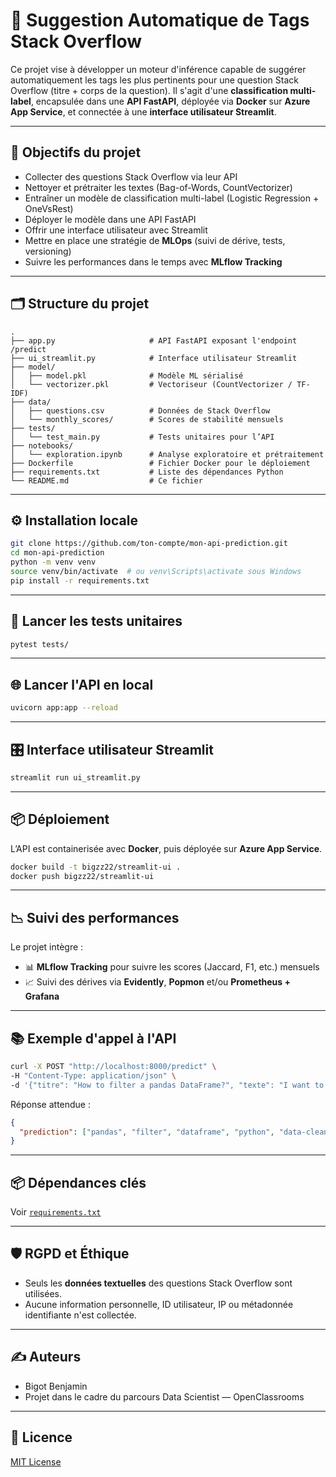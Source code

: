 # 🔖 Suggestion Automatique de Tags Stack Overflow

Ce projet vise à développer un moteur d'inférence capable de suggérer automatiquement les tags les plus pertinents pour une question Stack Overflow (titre + corps de la question). Il s'agit d'une **classification multi-label**, encapsulée dans une **API FastAPI**, déployée via **Docker** sur **Azure App Service**, et connectée à une **interface utilisateur Streamlit**.

---

## 🚀 Objectifs du projet

- Collecter des questions Stack Overflow via leur API
- Nettoyer et prétraiter les textes (Bag-of-Words, CountVectorizer)
- Entraîner un modèle de classification multi-label (Logistic Regression + OneVsRest)
- Déployer le modèle dans une API FastAPI
- Offrir une interface utilisateur avec Streamlit
- Mettre en place une stratégie de **MLOps** (suivi de dérive, tests, versioning)
- Suivre les performances dans le temps avec **MLflow Tracking**

---

## 🗂️ Structure du projet

```
.
├── app.py                     # API FastAPI exposant l'endpoint /predict
├── ui_streamlit.py            # Interface utilisateur Streamlit
├── model/
│   ├── model.pkl              # Modèle ML sérialisé
│   └── vectorizer.pkl         # Vectoriseur (CountVectorizer / TF-IDF)
├── data/
│   ├── questions.csv          # Données de Stack Overflow
│   └── monthly_scores/        # Scores de stabilité mensuels
├── tests/
│   └── test_main.py           # Tests unitaires pour l’API
├── notebooks/
│   └── exploration.ipynb      # Analyse exploratoire et prétraitement
├── Dockerfile                 # Fichier Docker pour le déploiement
├── requirements.txt           # Liste des dépendances Python
└── README.md                  # Ce fichier
```

---

## ⚙️ Installation locale

```bash
git clone https://github.com/ton-compte/mon-api-prediction.git
cd mon-api-prediction
python -m venv venv
source venv/bin/activate  # ou venv\Scripts\activate sous Windows
pip install -r requirements.txt
```

---

## 🧪 Lancer les tests unitaires

```bash
pytest tests/
```

---

## 🌐 Lancer l'API en local

```bash
uvicorn app:app --reload
```

---

## 🎛️ Interface utilisateur Streamlit

```bash
streamlit run ui_streamlit.py
```

---

## 📦 Déploiement

L’API est containerisée avec **Docker**, puis déployée sur **Azure App Service**.

```bash
docker build -t bigzz22/streamlit-ui .
docker push bigzz22/streamlit-ui
```

---

## 📉 Suivi des performances

Le projet intègre :

- 📊 **MLflow Tracking** pour suivre les scores (Jaccard, F1, etc.) mensuels
- 📈 Suivi des dérives via **Evidently**, **Popmon** et/ou **Prometheus + Grafana**

---

## 📚 Exemple d'appel à l'API

```bash
curl -X POST "http://localhost:8000/predict" \
-H "Content-Type: application/json" \
-d '{"titre": "How to filter a pandas DataFrame?", "texte": "I want to filter rows based on column values."}'
```

Réponse attendue :

```json
{
  "prediction": ["pandas", "filter", "dataframe", "python", "data-cleaning"]
}
```

---

## 📦 Dépendances clés

Voir [`requirements.txt`](./requirements.txt)

---

## 🛡️ RGPD et Éthique

- Seuls les **données textuelles** des questions Stack Overflow sont utilisées.
- Aucune information personnelle, ID utilisateur, IP ou métadonnée identifiante n'est collectée.

---

## ✍️ Auteurs

- Bigot Benjamin  
- Projet dans le cadre du parcours Data Scientist — OpenClassrooms

---

## 📃 Licence

[MIT License](LICENSE)
